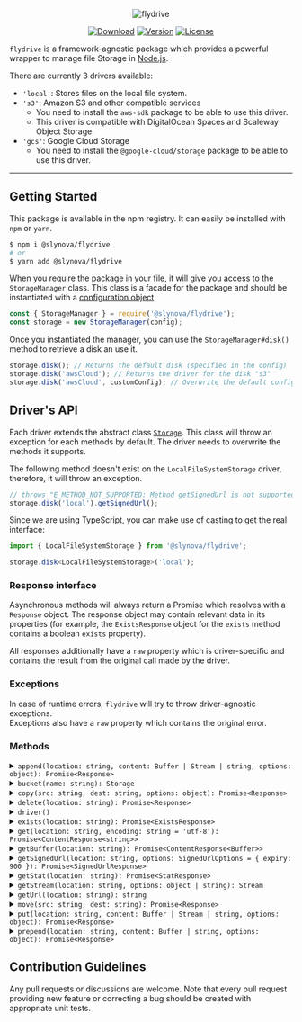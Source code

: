 <p align="center">
  <img src="https://user-images.githubusercontent.com/2793951/54391096-418f4500-46a4-11e9-8d0c-b00ff7ba4198.png" alt="flydrive">
</p>

<p align="center">
  <a href="https://www.npmjs.com/package/@slynova/flydrive"><img src="https://img.shields.io/npm/dm/@slynova/flydrive.svg?style=flat-square" alt="Download"></a>
  <a href="https://www.npmjs.com/package/@slynova/flydrive"><img src="https://img.shields.io/npm/v/@slynova/flydrive.svg?style=flat-square" alt="Version"></a>
  <a href="https://opensource.org/licenses/MIT"><img src="https://img.shields.io/npm/l/@slynova/flydrive.svg?style=flat-square" alt="License"></a>
</p>

`flydrive` is a framework-agnostic package which provides a powerful wrapper to manage file Storage in [Node.js](https://nodejs.org).

There are currently 3 drivers available:

- `'local'`: Stores files on the local file system.
- `'s3'`: Amazon S3 and other compatible services
  - You need to install the `aws-sdk` package to be able to use this driver.
  - This driver is compatible with DigitalOcean Spaces and Scaleway Object Storage.
- `'gcs'`: Google Cloud Storage
  - You need to install the `@google-cloud/storage` package to be able to use this driver.

---

## Getting Started

This package is available in the npm registry.
It can easily be installed with `npm` or `yarn`.

```bash
$ npm i @slynova/flydrive
# or
$ yarn add @slynova/flydrive
```

When you require the package in your file, it will give you access to the `StorageManager` class.
This class is a facade for the package and should be instantiated with a [configuration object](https://github.com/Slynova-Org/flydrive/blob/master/test/stubs/config.ts).

```javascript
const { StorageManager } = require('@slynova/flydrive');
const storage = new StorageManager(config);
```

Once you instantiated the manager, you can use the `StorageManager#disk()` method to retrieve a disk an use it.

```javascript
storage.disk(); // Returns the default disk (specified in the config)
storage.disk('awsCloud'); // Returns the driver for the disk "s3"
storage.disk('awsCloud', customConfig); // Overwrite the default configuration of the disk
```

## Driver's API

Each driver extends the abstract class [`Storage`](https://github.com/Slynova-Org/flydrive/blob/master/src/Storage.ts). This class will throw an exception for each methods by default. The driver needs to overwrite the methods it supports.

The following method doesn't exist on the `LocalFileSystemStorage` driver, therefore, it will throw an exception.

```javascript
// throws "E_METHOD_NOT_SUPPORTED: Method getSignedUrl is not supported for the driver LocalFileSystemStorage"
storage.disk('local').getSignedUrl();
```

Since we are using TypeScript, you can make use of casting to get the real interface:

```typescript
import { LocalFileSystemStorage } from '@slynova/flydrive';

storage.disk<LocalFileSystemStorage>('local');
```

### Response interface

Asynchronous methods will always return a Promise which resolves with a `Response`
object. The response object may contain relevant data in its properties (for
example, the `ExistsResponse` object for the `exists` method contains a boolean
`exists` property).

All responses additionally have a `raw` property which is driver-specific and
contains the result from the original call made by the driver.

### Exceptions

In case of runtime errors, `flydrive` will try to throw driver-agnostic exceptions.  
Exceptions also have a `raw` property which contains the original error.

### Methods

<details>
<summary markdown="span"><code>append(location: string, content: Buffer | Stream | string, options: object): Promise&lt;Response&gt;</code></summary>

This method will append the content to the file at the location.
If the file doesn't exist yet, it will be created.

```javascript
// Supported drivers: "local"

await storage.disk('local').append('foo.txt', 'bar');
// foo.txt now has the content `${initialContent}bar`
```

</details>

<details>
<summary markdown="span"><code>bucket(name: string): Storage</code></summary>

This method can be used to swap the bucket at runtime.
It returns a new Storage instance.

```javascript
// Supported drivers: "s3", "gcs"

storage.disk('cloud').bucket('anotherOne');
// The following chained action will use the "anotherOne" bucket instead of the original one
```

</details>

<details>
<summary markdown="span"><code>copy(src: string, dest: string, options: object): Promise&lt;Response&gt;</code></summary>

This method will copy a file to another location.

```javascript
// Supported drivers: "local", "s3", "gcs"

await storage.disk('local').copy('foo.txt', 'bar.txt');
// foo.txt was copied to bar.txt
```

</details>

<details>
<summary markdown="span"><code>delete(location: string): Promise&lt;Response&gt;</code></summary>

This method will delete the file at the given location.

```javascript
// Supported drivers: "local", "s3", "gcs"

await storage.disk('local').delete('foo.txt');
// foo.txt has been deleted
```

</details>

<details>
<summary markdown="span"><code>driver()</code></summary>

This method returns the driver used if you need to do anything specific not supported by default.

```javascript
storage.disk('local').driver(); // Returns "fs-extra"
storage.disk('awsCloud').driver(); // Returns "aws-sdk"
storage.disk('googleCloud').driver(); // Returns "@google-cloud/storage"
// ....
```

</details>

<details>
<summary markdown="span"><code>exists(location: string): Promise&lt;ExistsResponse&gt;</code></summary>

This method will determine if a file exists at the given location.

```javascript
// Supported drivers: "local", "s3", "gcs"

const { exists } = await storage.disk('local').exists('foo.txt');
// exists is true or false
```

</details>

<details>
<summary markdown="span"><code>get(location: string, encoding: string = 'utf-8'): Promise&lt;ContentResponse&lt;string&gt;&gt;</code></summary>

This methods will return the file's content as a string for the given location.

```javascript
// Supported drivers: "local", "s3", "gcs"

const { content } = await storage.disk('local').exists('foo.txt');
```

</details>

<details>
<summary markdown="span"><code>getBuffer(location: string): Promise&lt;ContentResponse&lt;Buffer&gt;&gt;</code></summary>

This methods will return the file's content as a Buffer for the given location.

```javascript
// Supported drivers: "local", "s3", "gcs"

const { content } = await storage.disk('local').exists('foo.txt');
```

</details>

<details>
<summary markdown="span"><code>getSignedUrl(location: string, options: SignedUrlOptions = { expiry: 900 }): Promise&lt;SignedUrlResponse&gt;</code></summary>

This methods will return the signed url for an existing file.

```javascript
// Supported drivers: "s3", "gcs"

const { signedUrl } = await storage.disk('awsCloud').getSignedUrl('foo.txt');
```

</details>

<details>
<summary markdown="span"><code>getStat(location: string): Promise&lt;StatResponse&gt;</code></summary>

This methods will return the file's size (in bytes) and last modification date.

```javascript
// Supported drivers: "local", "s3", "gcs"

const { size, modified } = await storage.disk('local').getStat('foo.txt');
```

</details>

<details>
<summary markdown="span"><code>getStream(location: string, options: object | string): Stream</code></summary>

This methods will return a Node.js readable stream for the given file.

```javascript
// Supported drivers: "local", "s3", "gcs"

const stream = storage.disk('local').getStream('foo.txt');
```

</details>

<details>
<summary markdown="span"><code>getUrl(location: string): string</code></summary>

This methods will return a public URL for a given file.

```javascript
// Supported drivers: "s3", "gcs"

const uri = storage.disk('awsCloud').getUrl('foo.txt');
```

</details>

<details>
<summary markdown="span"><code>move(src: string, dest: string): Promise&lt;Response&gt;</code></summary>

This methods will move the file to a new location.

```javascript
// Supported drivers: "local", "s3", "gcs"

await storage.disk('local').move('foo.txt', 'newFolder/foo.txt');
```

</details>

<details>
<summary markdown="span"><code>put(location: string, content: Buffer | Stream | string, options: object): Promise&lt;Response&gt;</code></summary>

This methods will create a new file with the provided content.

```javascript
// Supported drivers: "local", "s3", "gcs"

await storage.disk('local').put('bar.txt', 'Foobar');
```

</details>

<details>
<summary markdown="span"><code>prepend(location: string, content: Buffer | string, options: object): Promise&lt;Response&gt;</code></summary>

This methods will preprend content to a file.

```javascript
// Supported drivers: "local"

await storage.disk('local').prepend('foo.txt', 'bar');
// foo.txt now has the content `bar${initialContent}`
```

</details>

## Contribution Guidelines

Any pull requests or discussions are welcome.
Note that every pull request providing new feature or correcting a bug should be created with appropriate unit tests.
